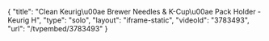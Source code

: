 {
    "title": "Clean Keurig\u00ae Brewer Needles & K-Cup\u00ae Pack Holder - Keurig H",
    "type": "solo",
    "layout": "iframe-static",
    "videoId": "3783493",
    "url": "\/tvpembed\/3783493"
}